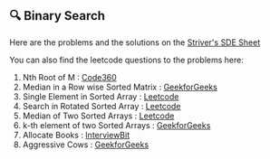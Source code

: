 ## 🔍 Binary Search

Here are the problems and the solutions on the [Striver's SDE Sheet](https://takeuforward.org/interviews/strivers-sde-sheet-top-coding-interview-problems) 

You can also find the leetcode questions to the problems here: 
1. Nth Root of M : [Code360](https://www.naukri.com/code360/problems/1062679?topList=striver-sde-sheet-problems&utm_source=striver&utm_medium=website)
2. Median in a Row wise Sorted Matrix : [GeekforGeeks](https://www.geeksforgeeks.org/problems/median-in-a-row-wise-sorted-matrix1527/1?utm_source=youtube&utm_medium=collab_striver_ytdescription&utm_campaign=median-in-a-row-wise-sorted-matrix)
3. Single Element in Sorted Array : [Leetcode](https://leetcode.com/problems/single-element-in-a-sorted-array/)
4. Search in Rotated Sorted Array : [Leetcode](https://leetcode.com/problems/search-in-rotated-sorted-array/)
5. Median of Two Sorted Arrays : [Leetcode](https://leetcode.com/problems/median-of-two-sorted-arrays/)
6. k-th element of two Sorted Arrays : [GeekforGeeks](https://www.geeksforgeeks.org/problems/k-th-element-of-two-sorted-array1317/1)
7. Allocate Books : [InterviewBit](https://www.interviewbit.com/problems/allocate-books/)
8. Aggressive Cows : [GeekforGeeks](https://www.geeksforgeeks.org/problems/aggressive-cows/0)
